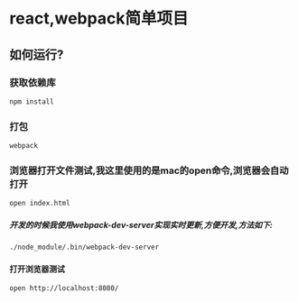 # react,webpack简单项目

## 如何运行?
### 获取依赖库
```sh
npm install
```

### 打包
```sh
webpack
```

### 浏览器打开文件测试,我这里使用的是mac的open命令,浏览器会自动打开
```sh
open index.html
```


##### 开发的时候我使用webpack-dev-server实现实时更新,方便开发,方法如下:
```sh
./node_module/.bin/webpack-dev-server
```
#### 打开浏览器测试
```sh
open http://localhost:8080/
```


